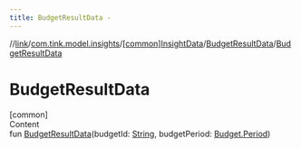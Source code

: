 ```yaml
---
title: BudgetResultData -
---
```

//[link](../../../index.md)/[com.tink.model.insights](../../index.md)/[[common]InsightData](../index.md)/[BudgetResultData](index.md)/[BudgetResultData](-budget-result-data.md)



# BudgetResultData  
[common]  
Content  
fun [BudgetResultData](-budget-result-data.md)(budgetId: [String](https://kotlinlang.org/api/latest/jvm/stdlib/kotlin/-string/index.html), budgetPeriod: [Budget.Period](../../../com.tink.model.budget/[common]-budget/-period/index.md))  



